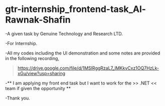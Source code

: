 # gtr-internship_frontend-task_Al-Rawnak-Shafin
  -A given task by Genuine Technology and Research LTD.
  
  
  -For Internship.
  
  -All my codes including the UI demonstration and some notes are provided in the following recording,
  > https://drive.google.com/file/d/1MSIRggRzaL7_IMKkvCxz1OQ7HzLk-xGu/view?usp=sharing 
  
  
  -** I am applying my front end task but I want to work for the >> .NET << team if given the opportunity **
  
  -Thank you.
